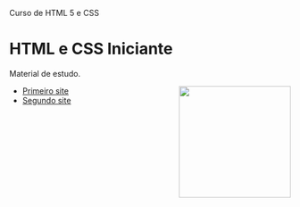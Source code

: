 Curso de HTML 5 e CSS

 # HTML e CSS Iniciante

Material de estudo.

<img align="right" src="images/mascote-html5.png" width="200">



* [Primeiro site](https://github.com/CalebeSoares/html-css/blob/main/modulo_02/desafio10/android-02/android.html)
* [Segundo site](https://github.com/CalebeSoares/html-css/blob/main/desafios/desafio12/index.html)


